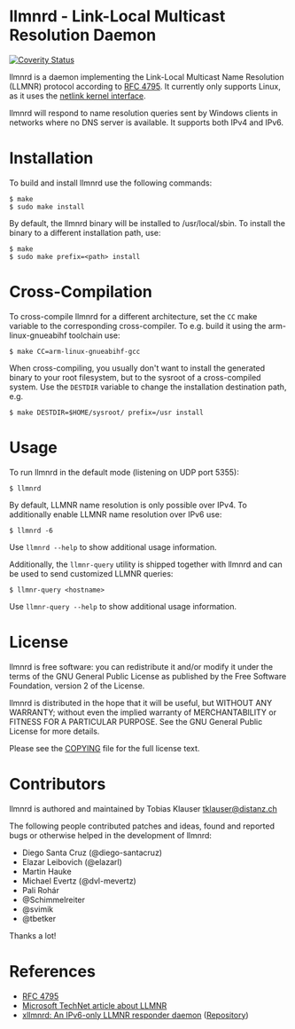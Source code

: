 # llmnrd - Link-Local Multicast Resolution Daemon

[![Coverity Status](https://scan.coverity.com/projects/8697/badge.svg)](https://scan.coverity.com/projects/tklauser-llmnrd)

llmnrd is a daemon implementing the Link-Local Multicast Name Resolution (LLMNR)
protocol according to [RFC 4795](https://tools.ietf.org/html/rfc4795). It
currently only supports Linux, as it uses the
[netlink kernel interface](http://man7.org/linux/man-pages/man7/netlink.7.html).

llmnrd will respond to name resolution queries sent by Windows clients in
networks where no DNS server is available. It supports both IPv4 and IPv6.

Installation
============

To build and install llmnrd use the following commands:

```
$ make
$ sudo make install
```

By default, the llmnrd binary will be installed to /usr/local/sbin. To install
the binary to a different installation path, use:

```
$ make
$ sudo make prefix=<path> install
```

Cross-Compilation
=================

To cross-compile llmnrd for a different architecture, set the `CC` make
variable to the corresponding cross-compiler. To e.g. build it using the
arm-linux-gnueabihf toolchain use:

```
$ make CC=arm-linux-gnueabihf-gcc
```

When cross-compiling, you usually don't want to install the generated binary to
your root filesystem, but to the sysroot of a cross-compiled system. Use the
`DESTDIR` variable to change the installation destination path, e.g.

```
$ make DESTDIR=$HOME/sysroot/ prefix=/usr install
```

Usage
=====

To run llmnrd in the default mode (listening on UDP port 5355):

```
$ llmnrd
```

By default, LLMNR name resolution is only possible over IPv4. To additionally
enable LLMNR name resolution over IPv6 use:

```
$ llmnrd -6
```

Use `llmnrd --help` to show additional usage information.

Additionally, the `llmnr-query` utility is shipped together with llmnrd and
can be used to send customized LLMNR queries:

```
$ llmnr-query <hostname>
```

Use `llmnr-query --help` to show additional usage information.

License
=======

llmnrd is free software: you can redistribute it and/or modify it under the
terms of the GNU General Public License as published by the Free Software
Foundation, version 2 of the License.

llmnrd is distributed in the hope that it will be useful, but WITHOUT ANY
WARRANTY; without even the implied warranty of MERCHANTABILITY or FITNESS FOR A
PARTICULAR PURPOSE.  See the GNU General Public License for more details.

Please see the [COPYING](https://github.com/tklauser/llmnrd/blob/master/COPYING)
file for the full license text.

Contributors
============

llmnrd is authored and maintained by Tobias Klauser <tklauser@distanz.ch>

The following people contributed patches and ideas, found and reported bugs or
otherwise helped in the development of llmnrd:

* Diego Santa Cruz (@diego-santacruz)
* Elazar Leibovich (@elazarl)
* Martin Hauke
* Michael Evertz (@dvl-mevertz)
* Pali Rohár
* @Schimmelreiter
* @svimik
* @tbetker

Thanks a lot!

References
==========

* [RFC 4795](https://tools.ietf.org/html/rfc4795)
* [Microsoft TechNet article about LLMNR](https://technet.microsoft.com/en-us/library/bb878128.aspx)
* [xllmnrd: An IPv6-only LLMNR responder daemon](http://www.vx68k.org/xllmnrd) ([Repository](https://bitbucket.org/kazssym/xllmnrd/))

